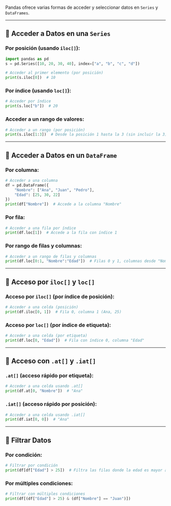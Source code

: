 

Pandas ofrece varias formas de acceder y seleccionar datos en `Series` y `DataFrames`.

---

## 🔹 Acceder a Datos en una `Series`

### **Por posición** (usando `iloc[]`):
```python
import pandas as pd
s = pd.Series([10, 20, 30, 40], index=["a", "b", "c", "d"])

# Acceder al primer elemento (por posición)
print(s.iloc[0])  # 10
```

### **Por índice** (usando `loc[]`):
```python
# Acceder por índice
print(s.loc["b"])  # 20
```

### **Acceder a un rango de valores**:
```python
# Acceder a un rango (por posición)
print(s.iloc[1:3])  # Desde la posición 1 hasta la 3 (sin incluir la 3)
```

---

## 🔹 Acceder a Datos en un `DataFrame`

### **Por columna**:
```python
# Acceder a una columna
df = pd.DataFrame({
    "Nombre": ["Ana", "Juan", "Pedro"],
    "Edad": [25, 30, 22]
})
print(df["Nombre"])  # Accede a la columna "Nombre"
```

### **Por fila**:
```python
# Acceder a una fila por índice
print(df.loc[1])  # Accede a la fila con índice 1
```

### **Por rango de filas y columnas**:
```python
# Acceder a un rango de filas y columnas
print(df.loc[0:1, "Nombre":"Edad"])  # Filas 0 y 1, columnas desde "Nombre" a "Edad"
```

---

## 🔹 Acceso por `iloc[]` y `loc[]`

### **Acceso por `iloc[]`** (por índice de posición):
```python
# Acceder a una celda (posición)
print(df.iloc[0, 1])  # Fila 0, columna 1 (Ana, 25)
```

### **Acceso por `loc[]`** (por índice de etiqueta):
```python
# Acceder a una celda (por etiqueta)
print(df.loc[0, "Edad"])  # Fila con índice 0, columna "Edad"
```

---

## 🔹 Acceso con `.at[]` y `.iat[]`

### **`.at[]`** (acceso rápido por etiqueta):
```python
# Acceder a una celda usando .at[]
print(df.at[0, "Nombre"])  # "Ana"
```

### **`.iat[]`** (acceso rápido por posición):
```python
# Acceder a una celda usando .iat[]
print(df.iat[0, 0])  # "Ana"
```

---

## 🔹 Filtrar Datos

### **Por condición**:
```python
# Filtrar por condición
print(df[df["Edad"] > 25])  # Filtra las filas donde la edad es mayor a 25
```

### **Por múltiples condiciones**:
```python
# Filtrar con múltiples condiciones
print(df[(df["Edad"] > 25) & (df["Nombre"] == "Juan")])
```
